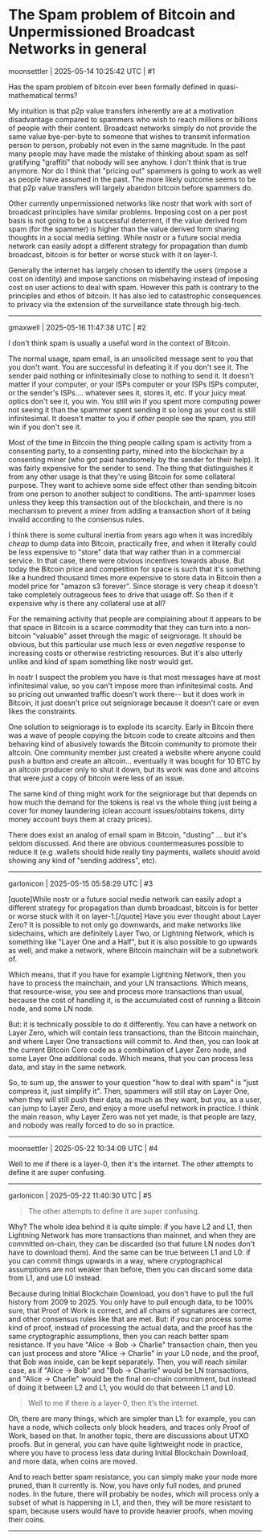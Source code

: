# The Spam problem of Bitcoin and Unpermissioned Broadcast Networks in general

moonsettler | 2025-05-14 10:25:42 UTC | #1

Has the spam problem of bitcoin ever been formally defined in quasi-mathematical terms?

My intuition is that p2p value transfers inherently are at a motivation disadvantage compared to spammers who wish to reach millions or billions of people with their content. Broadcast networks simply do not provide the same value bye-per-byte to someone that wishes to transmit information person to person, probably not even in the same magnitude. In the past many people may have made the mistake of thinking about spam as self gratifying "graffiti" that nobody will see anyhow. I don't think that is true anymore. Nor do I think that "pricing out" spammers is going to work as well as people have assumed in the past. The more likely outcome seems to be that p2p value transfers will largely abandon bitcoin before spammers do.

Other currently unpermissioned networks like nostr that work with sort of broadcast principles have similar problems. Imposing cost on a per post basis is not going to be a successful deterrent, if the value derived from spam (for the spammer) is higher than the value derived form sharing thoughts in a social media setting. While nostr or a future social media network can easily adopt a different strategy for propagation than dumb broadcast, bitcoin is for better or worse stuck with it on layer-1.

Generally the internet has largely chosen to identify the users (impose a cost on identity) and impose sanctions on misbehaving instead of imposing cost on user actions to deal with spam. However this path is contrary to the principles and ethos of bitcoin. It has also led to catastrophic consequences to privacy via the extension of the surveillance state through big-tech.

-------------------------

gmaxwell | 2025-05-16 11:47:38 UTC | #2

I don't think spam is usually a useful word in the context of Bitcoin.

The normal usage, spam email, is an unsolicited message sent to you that you don't want.  You are successful in defeating it if you don't see it. The sender paid nothing or infinitesimally close to nothing to send it.  It doesn't matter if your computer, or your ISPs computer or your ISPs ISPs computer, or the sender's ISPs.... whatever sees it, stores it, etc.  If your juicy meat optics don't see it, you win.   You still win if you spent more computing power not seeing it than the spammer spent sending it so long as your cost is still infinitesimal.  It doesn't matter to you if *other* people see the spam, you still win if you don't see it.

Most of the time in Bitcoin the thing people calling spam is activity from a consenting party, to a consenting party, mined into the blockchain by a consenting miner (who got paid handsomely by the sender for their help).  It was fairly expensive for the sender to send.   The thing that distinguishes it from any other usage is that they're using Bitcoin for some collateral purpose. They want to achieve some side effect other than sending bitcoin from one person to another subject to conditions. The anti-spammer loses unless they keep this transaction out of the blockchain, and there is no mechanism to prevent a miner from adding a transaction short of it being invalid according to the consensus rules.

I think there is some cultural inertia from years ago when it was incredibly *cheap* to dump data into Bitcoin, practically free, and when it literally could be less expensive to "store" data that way rather than in a commercial service.  In that case, there were obvious incentives towards abuse. But today the Bitcoin price and competition for space is such that it's something like a hundred thousand times more expensive to store data in Bitcoin then a model price for "amazon s3 forever".  Since storage is very cheap it doesn't take completely outrageous fees to drive that usage off. So then if it expensive why is there any collateral use at all?  

For the remaining activity that people are complaining about it appears to be that space in Bitcoin is a scarce commodity that they can turn into a non-bitcoin "valuable" asset through the magic of seigniorage.  It should be obvious, but this particular use much less or even *negative* response to increasing costs or otherwise restricting resources.   But it's also utterly unlike and kind of spam something like nostr would get.

In nostr I suspect the problem you have is that most messages have at most infinitesimal value, so you can't impose more than infinitesimal costs. And so pricing out unwanted traffic doesn't work there-- but it does work in Bitcoin, it just doesn't price out seigniorage because it doesn't care or even likes the constraints.

One solution to seigniorage is to explode its scarcity. Early in Bitcoin there was a wave of people copying the bitcoin code to create altcoins and then behaving kind of abusively towards the Bitcoin community to promote their altcoin.  One community member just created a website where anyone could push a button and create an altcoin... eventually it was bought for 10 BTC by an altcoin producer only to shut it down, but its work was done and altcoins that were *just* a copy of bitcoin were less of an issue.  

The same kind of thing might work for the seigniorage but that depends on how much the demand for the tokens is real vs the whole thing just being a cover for money laundering (clean account issues/obtains tokens, dirty money account buys them at crazy prices).

There does exist an analog of email spam in Bitcoin,  "dusting" ... but it's seldom discussed.  And there are obvious countermeasures possible to reduce it (e.g .wallets should hide really tiny payments, wallets should avoid showing any kind of "sending address", etc).

-------------------------

garlonicon | 2025-05-15 05:58:29 UTC | #3

[quote]While nostr or a future social media network can easily adopt a different strategy for propagation than dumb broadcast, bitcoin is for better or worse stuck with it on layer-1.[/quote]
Have you ever thought about Layer Zero? It is possible to not only go downwards, and make networks like sidechains, which are definitely Layer Two, or Lightning Network, which is something like "Layer One and a Half", but it is also possible to go upwards as well, and make a network, where Bitcoin mainchain will be a subnetwork of.

Which means, that if you have for example Lightning Network, then you have to process the mainchain, and your LN transactions. Which means, that resource-wise, you see and process more transactions than usual, because the cost of handling it, is the accumulated cost of running a Bitcoin node, and some LN node.

But: it is technically possible to do it differently. You can have a network on Layer Zero, which will contain less transactions, than the Bitcoin mainchain, and where Layer One transactions will commit to. And then, you can look at the current Bitcoin Core code as a combination of Layer Zero node, and some Layer One additional code. Which means, that you can process less data, and stay in the same network.

So, to sum up, the answer to your question "how to deal with spam" is "just compress it, just simplify it". Then, spammers will still stay on Layer One, when they will still push their data, as much as they want, but you, as a user, can jump to Layer Zero, and enjoy a more useful network in practice. I think the main reason, why Layer Zero was not yet made, is that people are lazy, and nobody was really forced to do so in practice.

-------------------------

moonsettler | 2025-05-22 10:34:09 UTC | #4

Well to me if there is a layer-0, then it's the internet. The other attempts to define it are super confusing.

-------------------------

garlonicon | 2025-05-22 11:40:30 UTC | #5

> The other attempts to define it are super confusing.

Why? The whole idea behind it is quite simple: if you have L2 and L1, then Lightning Network has more transactions than mainnet, and when they are committed on-chain, they can be discarded (so that future LN nodes don't have to download them). And the same can be true between L1 and L0: if you can commit things upwards in a way, where cryptographical assumptions are not weaker than before, then you can discard some data from L1, and use L0 instead.

Because during Initial Blockchain Download, you don't have to pull the full history from 2009 to 2025. You only have to pull enough data, to be 100% sure, that Proof of Work is correct, and all chains of signatures are correct, and other consensus rules like that are met. But: if you can process some kind of proof, instead of processing the actual data, and the proof has the same cryptographic assumptions, then you can reach better spam resistance. If you have "Alice -> Bob -> Charlie" transaction chain, then you can just process and store "Alice -> Charlie" in your L0 node, and the proof, that Bob was inside, can be kept separately. Then, you will reach similar case, as if "Alice -> Bob" and "Bob -> Charlie" would be LN transactions, and "Alice -> Charlie" would be the final on-chain commitment, but instead of doing it between L2 and L1, you would do that between L1 and L0.

> Well to me if there is a layer-0, then it’s the internet.

Oh, there are many things, which are simpler than L1: for example, you can have a node, which collects only block headers, and traces only Proof of Work, based on that. In another topic, there are discussions about UTXO proofs. But in general, you can have quite lightweight node in practice, where you have to process less data during Initial Blockchain Download, and more data, when coins are moved.

And to reach better spam resistance, you can simply make your node more pruned, than it currently is. Now, you have only full nodes, and pruned nodes. In the future, there will probably be nodes, which will process only a subset of what is happening in L1, and then, they will be more resistant to spam, because users would have to provide heavier proofs, when moving their coins.

-------------------------

